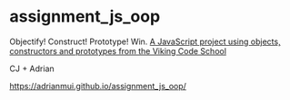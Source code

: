 # assignment_js_oop
Objectify! Construct! Prototype!  Win.
[A JavaScript project using objects, constructors and prototypes from the Viking Code School](http://www.vikingcodeschool.com)

CJ + Adrian

https://adrianmui.github.io/assignment_js_oop/
